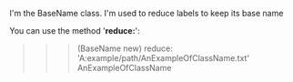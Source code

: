 I'm the BaseName class. I'm used to reduce labels to keep its base name 

You can use the method '**reduce:**':
>>> (BaseName new) reduce: 'A:example/path/AnExampleOfClassName.txt'
AnExampleOfClassName
